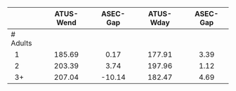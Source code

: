 
|                      |    ATUS-Wend |     ASEC-Gap |    ATUS-Wday |     ASEC-Gap |
| -------------------- | :----------: | :----------: | :----------: | :----------: |
| # Adults             |              |              |              |              |
| &nbsp;&nbsp;1        |       185.69 |         0.17 |       177.91 |         3.39 |
| &nbsp;&nbsp;2        |       203.39 |         3.74 |       197.96 |         1.12 |
| &nbsp;&nbsp;3+       |       207.04 |       -10.14 |       182.47 |         4.69 |

